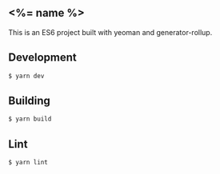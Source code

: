 <%= name %>
---

This is an ES6 project built with yeoman and generator-rollup.

Development
---
``` sh
$ yarn dev
```

Building
---
```sh
$ yarn build
```

Lint
---
``` sh
$ yarn lint
```
